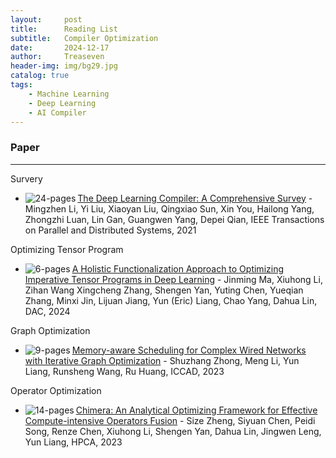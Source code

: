 ```yaml
---
layout:     post
title:      Reading List
subtitle:   Compiler Optimization
date:       2024-12-17
author:     Treaseven
header-img: img/bg29.jpg
catalog: true
tags:
    - Machine Learning
    - Deep Learning
    - AI Compiler
---
```


### Paper
---
Survery
- <img src="https://img.shields.io/badge/24-pages-green.svg" alt="24-pages" align="left" style="vertical-align: text-bottom;"> [The Deep Learning Compiler: A Comprehensive Survey](https://arxiv.org/pdf/2002.03794) - Mingzhen Li, Yi Liu, Xiaoyan Liu, Qingxiao Sun, Xin You, Hailong Yang, Zhongzhi Luan, Lin Gan, Guangwen Yang, Depei Qian, IEEE Transactions on Parallel and Distributed Systems, 2021

Optimizing Tensor Program
- <img src="https://img.shields.io/badge/6-pages-green.svg" alt="6-pages" align="left" style="vertical-align: text-bottom;"> [A Holistic Functionalization Approach to Optimizing Imperative Tensor Programs in Deep Learning](https://dl.acm.org/doi/pdf/10.1145/3649329.3658483) - Jinming Ma, Xiuhong Li, Zihan Wang Xingcheng Zhang, Shengen Yan, Yuting Chen, Yueqian Zhang, Minxi Jin, Lijuan Jiang, Yun (Eric) Liang, Chao Yang, Dahua Lin, DAC, 2024

Graph Optimization
- <img src="https://img.shields.io/badge/9-pages-green.svg" alt="9-pages" align="left" style="vertical-align: text-bottom;"> [Memory-aware Scheduling for Complex Wired Networks with Iterative Graph Optimization](https://arxiv.org/pdf/2308.13898) - Shuzhang Zhong, Meng Li, Yun Liang, Runsheng Wang, Ru Huang, ICCAD, 2023

Operator Optimization
- <img src="https://img.shields.io/badge/14-pages-green.svg" alt="14-pages" align="left" style="vertical-align: text-bottom;"> [Chimera: An Analytical Optimizing Framework for Effective Compute-intensive Operators Fusion](https://ieeexplore.ieee.org/stamp/stamp.jsp?tp=&arnumber=10071018) - Size Zheng, Siyuan Chen, Peidi Song, Renze Chen, Xiuhong Li, Shengen Yan, Dahua Lin, Jingwen Leng, Yun Liang, HPCA, 2023
